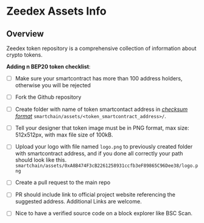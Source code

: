 # Zeedex Assets Info


## Overview
Zeedex token repository is a comprehensive collection of information about crypto tokens.


**Adding n BEP20 token checklist**:
- [ ] Make sure your smartcontract has more than 100 address holders, otherwise you will be rejected
- [ ] Fork the Github repository
- [ ] Create folder with name of token smartcontact address in [_checksum format_](https://piyolab.github.io/sushiether/RunScrapboxCode/?web3=1.0.0-beta.33&code=https://scrapbox.io/api/code/sushiether/web3.js_-_Ethereum_%E3%81%AE%E3%82%A2%E3%83%89%E3%83%AC%E3%82%B9%E3%82%92%E3%83%81%E3%82%A7%E3%83%83%E3%82%AF%E3%82%B5%E3%83%A0%E4%BB%98%E3%81%8D%E3%82%A2%E3%83%89%E3%83%AC%E3%82%B9%E3%81%AB%E5%A4%89%E6%8F%9B%E3%81%99%E3%82%8B/demo.js) `smartchain/assets/<token_smartcontract_address>/`.
- [ ] Tell your designer that token image must be in PNG format, max size: 512x512px, with max file size of 100kB.
- [ ] Upload your logo with file named `logo.png` to previously created folder with smartcontract address, and if you done all correctly your path should look like this. `smartchain/assets/0xA8B474F3cB2261258931ccfb3eF89865C96Dee38/logo.png`
- [ ] Create a pull request to the main repo
- [ ] PR should include link to official project website referencing the suggested address. Additional Links are welcome.
- [ ] Nice to have a verified source code on a block explorer like BSC Scan.

